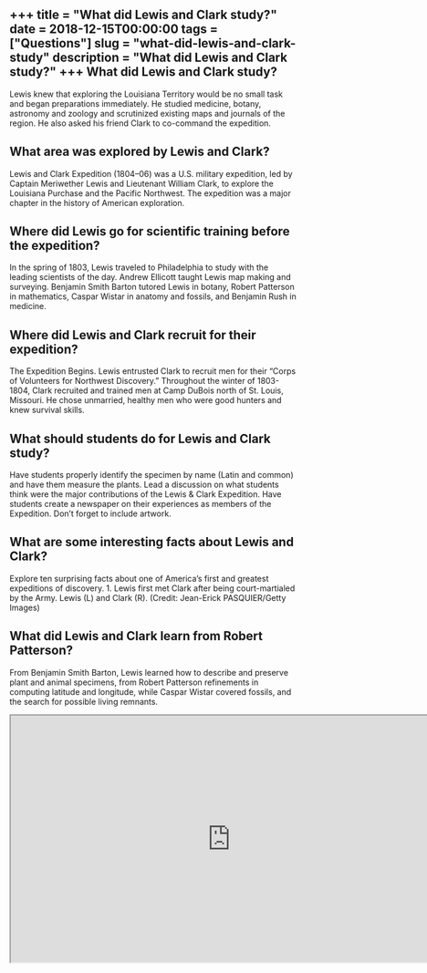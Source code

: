 +++
title = "What did Lewis and Clark study?"
date = 2018-12-15T00:00:00
tags = ["Questions"]
slug = "what-did-lewis-and-clark-study"
description = "What did Lewis and Clark study?"
+++
What did Lewis and Clark study?
-------------------------------

Lewis knew that exploring the Louisiana Territory would be no small task and began preparations immediately. He studied medicine, botany, astronomy and zoology and scrutinized existing maps and journals of the region. He also asked his friend Clark to co-command the expedition.

What area was explored by Lewis and Clark?
------------------------------------------

Lewis and Clark Expedition (1804–06) was a U.S. military expedition, led by Captain Meriwether Lewis and Lieutenant William Clark, to explore the Louisiana Purchase and the Pacific Northwest. The expedition was a major chapter in the history of American exploration.

Where did Lewis go for scientific training before the expedition?
-----------------------------------------------------------------

In the spring of 1803, Lewis traveled to Philadelphia to study with the leading scientists of the day. Andrew Ellicott taught Lewis map making and surveying. Benjamin Smith Barton tutored Lewis in botany, Robert Patterson in mathematics, Caspar Wistar in anatomy and fossils, and Benjamin Rush in medicine.

Where did Lewis and Clark recruit for their expedition?
-------------------------------------------------------

The Expedition Begins. Lewis entrusted Clark to recruit men for their “Corps of Volunteers for Northwest Discovery.” Throughout the winter of 1803-1804, Clark recruited and trained men at Camp DuBois north of St. Louis, Missouri. He chose unmarried, healthy men who were good hunters and knew survival skills.

What should students do for Lewis and Clark study?
--------------------------------------------------

Have students properly identify the specimen by name (Latin and common) and have them measure the plants. Lead a discussion on what students think were the major contributions of the Lewis &amp; Clark Expedition. Have students create a newspaper on their experiences as members of the Expedition. Don’t forget to include artwork.

What are some interesting facts about Lewis and Clark?
------------------------------------------------------

Explore ten surprising facts about one of America’s first and greatest expeditions of discovery. 1. Lewis first met Clark after being court-martialed by the Army. Lewis (L) and Clark (R). (Credit: Jean-Erick PASQUIER/Getty Images)

What did Lewis and Clark learn from Robert Patterson?
-----------------------------------------------------

From Benjamin Smith Barton, Lewis learned how to describe and preserve plant and animal specimens, from Robert Patterson refinements in computing latitude and longitude, while Caspar Wistar covered fossils, and the search for possible living remnants.

<iframe allow="accelerometer; autoplay; clipboard-write; encrypted-media; gyroscope; picture-in-picture" allowfullscreen="" class="__youtube_prefs__  epyt-is-override  no-lazyload" data-no-lazy="1" data-origheight="433" data-origwidth="770" data-skipgform_ajax_framebjll="" height="433" id="_ytid_26686" loading="lazy" src="https://www.youtube.com/embed/hPrfQq-838w?enablejsapi=1&autoplay=0&cc_load_policy=0&cc_lang_pref=&iv_load_policy=1&loop=0&modestbranding=0&rel=1&fs=1&playsinline=0&autohide=2&theme=dark&color=red&controls=1&" title="YouTube player" width="770"></iframe>